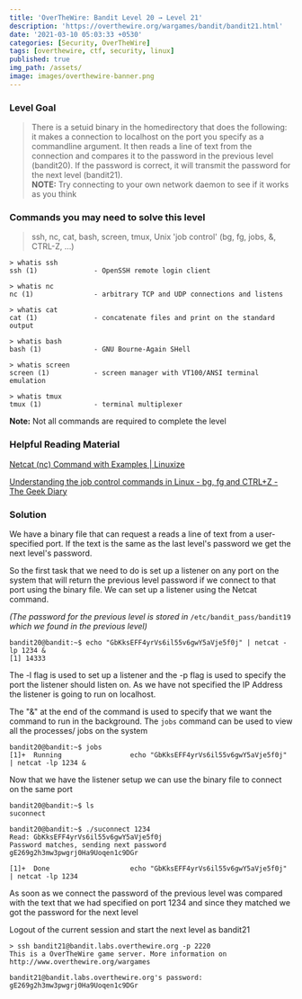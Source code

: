```yaml
---
title: 'OverTheWire: Bandit Level 20 → Level 21'
description: 'https://overthewire.org/wargames/bandit/bandit21.html'
date: '2021-03-10 05:03:33 +0530'
categories: [Security, OverTheWire]
tags: [overthewire, ctf, security, linux]
published: true
img_path: /assets/
image: images/overthewire-banner.png
---
```


### Level Goal

> There is a setuid binary in the homedirectory that does the following: it makes a connection to localhost on the port you specify as a commandline argument. It then reads a line of text from the connection and compares it to the password in the previous level (bandit20). If the password is correct, it will transmit the password for the next level (bandit21).  
> **NOTE:** Try connecting to your own network daemon to see if it works as you think

### Commands you may need to solve this level

> ssh, nc, cat, bash, screen, tmux, Unix 'job control' (bg, fg, jobs, &, CTRL-Z, …)

```
> whatis ssh  
ssh (1)              - OpenSSH remote login client

> whatis nc  
nc (1)               - arbitrary TCP and UDP connections and listens

> whatis cat  
cat (1)              - concatenate files and print on the standard output

> whatis bash  
bash (1)             - GNU Bourne-Again SHell

> whatis screen  
screen (1)           - screen manager with VT100/ANSI terminal emulation

> whatis tmux  
tmux (1)             - terminal multiplexer
```

**Note:** Not all commands are required to complete the level

### Helpful Reading Material

[Netcat (nc) Command with Examples \| Linuxize](https://linuxize.com/post/netcat-nc-command-with-examples/)

[Understanding the job control commands in Linux - bg, fg and CTRL+Z - The Geek Diary](https://www.thegeekdiary.com/understanding-the-job-control-commands-in-linux-bg-fg-and-ctrlz/)

### Solution

We have a binary file that can request a reads a line of text from a user-specified port. If the text is the same as the last level's password we get the next level's password.

So the first task that we need to do is set up a listener on any port on the system that will return the previous level password if we connect to that port using the binary file. We can set up a listener using the Netcat command.

_(The password for the previous level is stored in_ `/etc/bandit_pass/bandit19` _which we found in the previous level)_

```
bandit20@bandit:~$ echo "GbKksEFF4yrVs6il55v6gwY5aVje5f0j" | netcat -lp 1234 &  
[1] 14333
```

The -l flag is used to set up a listener and the -p flag is used to specify the port the listener should listen on. As we have not specified the IP Address the listener is going to run on localhost.

The "&" at the end of the command is used to specify that we want the command to run in the background. The `jobs` command can be used to view all the processes/ jobs on the system

```
bandit20@bandit:~$ jobs  
[1]+  Running                 echo "GbKksEFF4yrVs6il55v6gwY5aVje5f0j" | netcat -lp 1234 &
```

Now that we have the listener setup we can use the binary file to connect on the same port

```
bandit20@bandit:~$ ls  
suconnect

bandit20@bandit:~$ ./suconnect 1234  
Read: GbKksEFF4yrVs6il55v6gwY5aVje5f0j  
Password matches, sending next password  
gE269g2h3mw3pwgrj0Ha9Uoqen1c9DGr  

[1]+  Done                    echo "GbKksEFF4yrVs6il55v6gwY5aVje5f0j" | netcat -lp 1234
```

As soon as we connect the password of the previous level was compared with the text that we had specified on port 1234 and since they matched we got the password for the next level

Logout of the current session and start the next level as bandit21

```
> ssh bandit21@bandit.labs.overthewire.org -p 2220
This is a OverTheWire game server. More information on http://www.overthewire.org/wargames

bandit21@bandit.labs.overthewire.org's password: gE269g2h3mw3pwgrj0Ha9Uoqen1c9DGr
```